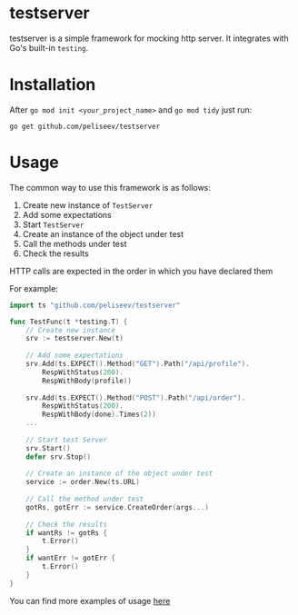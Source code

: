 # testserver

testserver is a simple framework for mocking http server. It integrates with Go's built-in `testing`.

# Installation
After `go mod init <your_project_name>` and `go mod tidy` just run:
```
go get github.com/peliseev/testserver
```
# Usage
The common way to use this framework is as follows:

1. Create new instance of `TestServer`
2. Add some expectations
3. Start `TestServer`
4. Create an instance of the object under test
5. Call the methods under test
6. Check the results

HTTP calls are expected in the order in which you have declared them

For example:
```go
import ts "github.com/peliseev/testserver"

func TestFunc(t *testing.T) {
    // Create new instance
    srv := testserver.New(t)
    
    // Add some expectations
    srv.Add(ts.EXPECT().Method("GET").Path("/api/profile").
		RespWithStatus(200).
		RespWithBody(profile))
	
    srv.Add(ts.EXPECT().Method("POST").Path("/api/order").
		RespWithStatus(200).
		RespWithBody(done).Times(2))
    ...
    
    // Start test Server
    srv.Start()
    defer srv.Stop()
    
    // Create an instance of the object under test
    service := order.New(ts.URL)
    
    // Call the method under test
    gotRs, gotErr := service.CreateOrder(args...)
    
    // Check the results
    if wantRs != gotRs {
        t.Error()
    }
    if wantErr != gotErr {
        t.Error()
    }
}
```

You can find more examples of usage [here](example_test.go)
